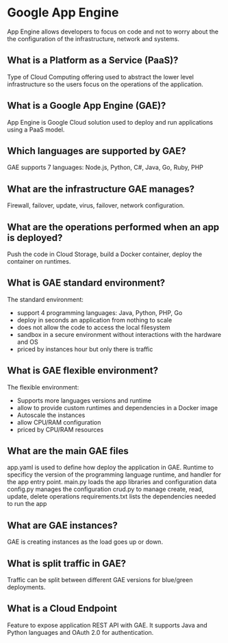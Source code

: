 <!-- markdownlint-disable MD022 MD026 MD032 -->

# Google App Engine
App Engine allows developers to focus on code and not to worry about the the configuration of the infrastructure, network and systems.
## What is a Platform as a Service (PaaS)?
Type of Cloud Computing offering used to abstract the lower level infrastructure so the users focus on the operations of the application.
## What is a Google App Engine (GAE)?
App Engine is Google Cloud solution used to deploy and run applications using a PaaS model.
## Which languages are supported by GAE?
GAE supports 7 languages: Node.js, Python, C#, Java, Go, Ruby, PHP
## What are the infrastructure GAE manages?
Firewall, failover, update, virus, failover, network configuration.
## What are the operations performed when an app is deployed?
Push the code in Cloud Storage, build a Docker container, deploy the container on runtimes.
## What is GAE standard environment?
The standard environment:
 - support 4 programming languages: Java, Python, PHP, Go
 - deploy in seconds an application from nothing to scale
 - does not allow the code to access the local filesystem
 - sandbox in a secure environment without interactions with the hardware and OS
 - priced by instances hour but only there is traffic
## What is GAE flexible environment?
The flexible environment:
 - Supports more languages versions and runtime
 - allow to provide custom runtimes and dependencies in a Docker image
 - Autoscale the instances
 - allow CPU/RAM configuration
 - priced by CPU/RAM resources
## What are the main GAE files
app.yaml is used to define how deploy the application in GAE. Runtime to specificy the version of the programming language runtime, and handler for the app entry point.
main.py loads the app libraries and configuration data
config.py manages the configuration
crud.py to manage create, read, update, delete operations
requirements.txt lists the dependencies needed to run the app
## What are GAE instances?
GAE is creating instances as the load goes up or down.
## What is split traffic in GAE?
Traffic can be split between different GAE versions for blue/green deployments.
## What is a Cloud Endpoint
Feature to expose application REST API with GAE.  It supports Java and Python languages and OAuth 2.0 for authentication.
